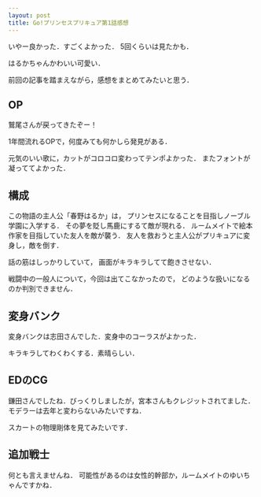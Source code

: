 ```yaml
---
layout: post
title: Go!プリンセスプリキュア第1話感想
---
```


いやー良かった．すごくよかった．
5回くらいは見たかも．

はるかちゃんかわいい可愛い．

前回の記事を踏まえながら，感想をまとめてみたいと思う．


## OP

鷲尾さんが戻ってきたぞー！

1年間流れるOPで，何度みても何かしら発見がある．

元気のいい歌に，カットがコロコロ変わってテンポよかった．
またフォントが凝っててよかった．

## 構成

この物語の主人公「春野はるか」は，
プリンセスになることを目指しノーブル学園に入学する．
その夢を貶し馬鹿にするて敵が現れる．
ルームメイトで絵本作家を目指していた友人を敵が襲う．
友人を救おうと主人公がプリキュアに変身し，敵を倒す．

話の筋はしっかりしていて，
画面がキラキラしてて飽きさせない．

戦闘中の一般人について，今回は出てこなかったので，
どのような扱いになるのか判別できません．

## 変身バンク

変身バンクは志田さんでした．変身中のコーラスがよかった．

キラキラしてわくわくする．素晴らしい．

## EDのCG

鎌田さんでしたね．びっくりしましたが，宮本さんもクレジットされてました．
モデラーは去年と変わらないみたいですね．

スカートの物理剛体を見てみたいです．

## 追加戦士

何とも言えませんね．
可能性があるのは女性的幹部か，ルームメイトのゆいちゃんですかね．